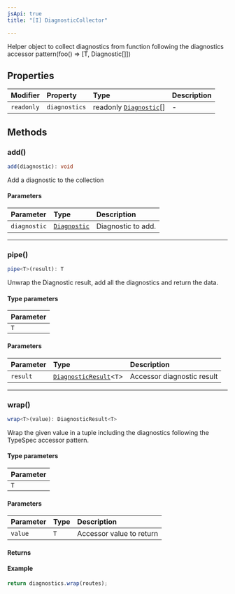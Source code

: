 ```yaml
---
jsApi: true
title: "[I] DiagnosticCollector"

---
```

Helper object to collect diagnostics from function following the diagnostics accessor pattern(foo() => [T, Diagnostic[]])

## Properties

| Modifier | Property | Type | Description |
| :------ | :------ | :------ | :------ |
| `readonly` | `diagnostics` | readonly [`Diagnostic`](Diagnostic.md)[] | - |

## Methods

### add()

```ts
add(diagnostic): void
```

Add a diagnostic to the collection

#### Parameters

| Parameter | Type | Description |
| :------ | :------ | :------ |
| `diagnostic` | [`Diagnostic`](Diagnostic.md) | Diagnostic to add. |

***

### pipe()

```ts
pipe<T>(result): T
```

Unwrap the Diagnostic result, add all the diagnostics and return the data.

#### Type parameters

| Parameter |
| :------ |
| `T` |

#### Parameters

| Parameter | Type | Description |
| :------ | :------ | :------ |
| `result` | [`DiagnosticResult`](../type-aliases/DiagnosticResult.md)<`T`\> | Accessor diagnostic result |

***

### wrap()

```ts
wrap<T>(value): DiagnosticResult<T>
```

Wrap the given value in a tuple including the diagnostics following the TypeSpec accessor pattern.

#### Type parameters

| Parameter |
| :------ |
| `T` |

#### Parameters

| Parameter | Type | Description |
| :------ | :------ | :------ |
| `value` | `T` | Accessor value to return |

#### Returns

#### Example

```ts
return diagnostics.wrap(routes);
```
